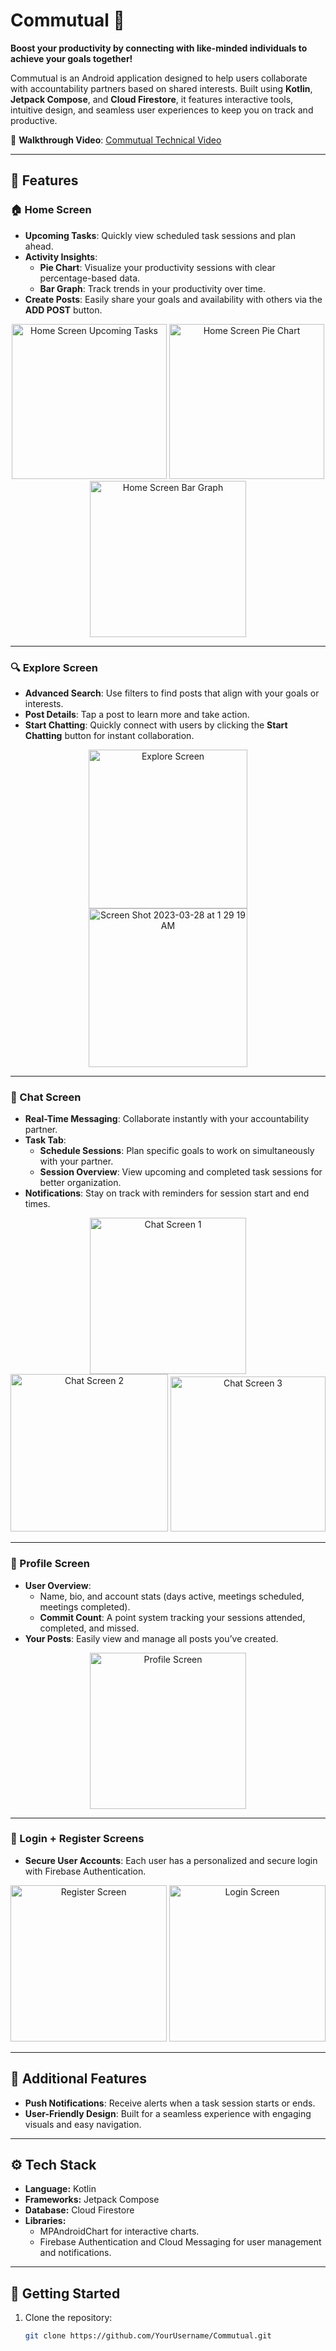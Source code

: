 # Commutual :handshake:  
**Boost your productivity by connecting with like-minded individuals to achieve your goals together!**  

Commutual is an Android application designed to help users collaborate with accountability partners based on shared interests. Built using **Kotlin**, **Jetpack Compose**, and **Cloud Firestore**, it features interactive tools, intuitive design, and seamless user experiences to keep you on track and productive.  

🎥 **Walkthrough Video**: [Commutual Technical Video](https://www.youtube.com/watch?v=N303nN73040)  

---

## 🌟 Features  

### **🏠 Home Screen**  
- **Upcoming Tasks**: Quickly view scheduled task sessions and plan ahead.  
- **Activity Insights**:  
  - **Pie Chart**: Visualize your productivity sessions with clear percentage-based data.  
  - **Bar Graph**: Track trends in your productivity over time.  
- **Create Posts**: Easily share your goals and availability with others via the **ADD POST** button.  

<p align="center">
  <img width="248" alt="Home Screen Upcoming Tasks" src="https://user-images.githubusercontent.com/98489847/228140900-9e86df4d-817f-4805-b456-a6b7f5f90edc.png">
  <img width="248" alt="Home Screen Pie Chart" src="https://user-images.githubusercontent.com/98489847/228135206-49ff4c39-6879-4fad-9269-4318a7ed6b2e.png">
  <img width="250" alt="Home Screen Bar Graph" src="https://user-images.githubusercontent.com/98489847/228135231-1c3e2c7f-c80f-42b8-9b4b-60e3a97595c8.png">
</p>

---

### **🔍 Explore Screen**  
- **Advanced Search**: Use filters to find posts that align with your goals or interests.  
- **Post Details**: Tap a post to learn more and take action.  
- **Start Chatting**: Quickly connect with users by clicking the **Start Chatting** button for instant collaboration.  

<p align="center">
  <img width="254" alt="Explore Screen" src="https://user-images.githubusercontent.com/98489847/230750375-56f96d48-0c14-4fe4-a1d3-a310c99a3b05.png">
  <img width="254" alt="Screen Shot 2023-03-28 at 1 29 19 AM" src="https://user-images.githubusercontent.com/98489847/228137285-c78f5855-9c6f-4b74-af1b-d3567c31d6f0.png">
</p>

---

### **💬 Chat Screen**  
- **Real-Time Messaging**: Collaborate instantly with your accountability partner.  
- **Task Tab**:  
  - **Schedule Sessions**: Plan specific goals to work on simultaneously with your partner.  
  - **Session Overview**: View upcoming and completed task sessions for better organization.  
- **Notifications**: Stay on track with reminders for session start and end times.  

<p align="center">
  <img width="250" alt="Chat Screen 1" src="https://user-images.githubusercontent.com/98489847/228125734-041e1ba1-b596-4135-ac7e-ac2dafac9705.png">
  <img width="252" alt="Chat Screen 2" src="https://user-images.githubusercontent.com/98489847/228126293-3ff18715-c2a5-431b-a982-d4c0b9644e73.png">
  <img width="248" alt="Chat Screen 3" src="https://user-images.githubusercontent.com/98489847/228126578-c457c422-a96b-4511-a43f-ffe12162f6c9.png">
</p>

---

### **👤 Profile Screen**  
- **User Overview**:  
  - Name, bio, and account stats (days active, meetings scheduled, meetings completed).  
  - **Commit Count**: A point system tracking your sessions attended, completed, and missed.  
- **Your Posts**: Easily view and manage all posts you’ve created.  

<p align="center">
  <img width="250" alt="Profile Screen" src="https://user-images.githubusercontent.com/98489847/228137317-ed0da278-e0d2-41f6-8033-e436f2a7261b.png">
</p>

---

### **🔐 Login + Register Screens**  
- **Secure User Accounts**: Each user has a personalized and secure login with Firebase Authentication.  

<p align="center">
  <img width="250" alt="Register Screen" src="https://user-images.githubusercontent.com/98489847/228138310-690077b2-fdcf-48d4-abfc-f95e64e9c9a5.png">
  <img width="250" alt="Login Screen" src="https://user-images.githubusercontent.com/98489847/228138569-ec9a52f9-1695-4514-a050-81cd2dbb794c.png">
</p>

---

## 📲 Additional Features  
- **Push Notifications**: Receive alerts when a task session starts or ends.  
- **User-Friendly Design**: Built for a seamless experience with engaging visuals and easy navigation.  

---

## ⚙️ Tech Stack  
- **Language:** Kotlin  
- **Frameworks:** Jetpack Compose  
- **Database:** Cloud Firestore  
- **Libraries:**  
  - MPAndroidChart for interactive charts.  
  - Firebase Authentication and Cloud Messaging for user management and notifications.  

---

## 🚀 Getting Started  
1. Clone the repository:  
   ```bash
   git clone https://github.com/YourUsername/Commutual.git
